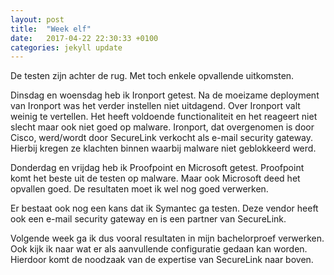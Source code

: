 ```yaml
---
layout: post
title:  "Week elf"
date:   2017-04-22 22:30:33 +0100
categories: jekyll update
---
```

De testen zijn achter de rug. Met toch enkele opvallende uitkomsten.

Dinsdag en woensdag heb ik Ironport getest. Na de moeizame deployment van Ironport was het verder instellen niet uitdagend. Over Ironport valt weinig te vertellen. Het heeft voldoende functionaliteit en het reageert niet slecht maar ook niet goed op malware. Ironport, dat overgenomen is door Cisco, werd/wordt door SecureLink verkocht als e-mail security gateway. Hierbij kregen ze klachten binnen waarbij malware niet geblokkeerd werd. 

Donderdag en vrijdag heb ik Proofpoint en Microsoft getest. Proofpoint komt het beste uit de testen op malware. Maar ook Microsoft deed het opvallen goed. De resultaten moet ik wel nog goed verwerken. 

Er bestaat ook nog een kans dat ik Symantec ga testen. Deze vendor heeft ook een e-mail security gateway en is een partner van SecureLink. 

Volgende week ga ik dus vooral resultaten in mijn bachelorproef verwerken. Ook kijk ik naar wat er als aanvullende configuratie gedaan kan worden. Hierdoor komt de noodzaak van de expertise van SecureLink naar boven.